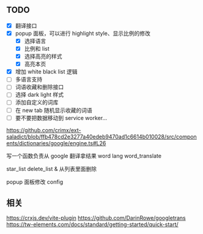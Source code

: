 ## TODO

- [x] 翻译接口
- [x] popup 面板，可以进行 highlight style、显示比例的修改
    - [x] 选择语言
    - [x] 比例和 list
    - [x] 选择高亮的样式
    - [x] 高亮本页
- [x] 增加 white black list 逻辑
- [ ] 多语言支持
- [ ] 词语收藏和删除接口
- [ ] 选择 dark light 样式
- [ ] 添加自定义的词库
- [ ] 在 new tab 随机显示收藏的词语
- [ ] 要不要把数据移动到 service worker...

https://github.com/crimx/ext-saladict/blob/ffb478cd2e3277a40edeb9470ad1c6614b010028/src/components/dictionaries/google/engine.ts#L26

写一个函数负责从 google 翻译拿结果
word lang
word_translate

star_list
delete_list & 从列表里面删除

popup 面板修改 config

## 相关
https://crxjs.dev/vite-plugin
https://github.com/DarinRowe/googletrans
https://tw-elements.com/docs/standard/getting-started/quick-start/